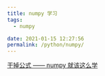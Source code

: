 ```yaml
---
title: numpy 学习
tags: 
  - numpy

date: 2021-01-15 12:27:56
permalink: /python/numpy/
---
```


[干掉公式 —— numpy 就该这么学](https://mp.weixin.qq.com/s/jhrdTBNXp4UEJWnvIisKuA)
